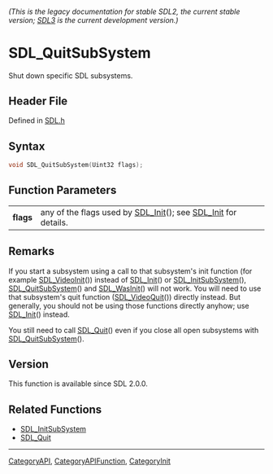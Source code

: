 ###### (This is the legacy documentation for stable SDL2, the current stable version; [SDL3](https://wiki.libsdl.org/SDL3/) is the current development version.)
# SDL_QuitSubSystem

Shut down specific SDL subsystems.

## Header File

Defined in [SDL.h](https://github.com/libsdl-org/SDL/blob/SDL2/include/SDL.h)

## Syntax

```c
void SDL_QuitSubSystem(Uint32 flags);

```

## Function Parameters

|               |                                                                                        |
| ------------- | -------------------------------------------------------------------------------------- |
| **flags**     | any of the flags used by [SDL_Init](SDL_Init)(); see [SDL_Init](SDL_Init) for details. |

## Remarks

If you start a subsystem using a call to that subsystem's init function
(for example [SDL_VideoInit](SDL_VideoInit)()) instead of
[SDL_Init](SDL_Init)() or [SDL_InitSubSystem](SDL_InitSubSystem)(),
[SDL_QuitSubSystem](SDL_QuitSubSystem)() and [SDL_WasInit](SDL_WasInit)()
will not work. You will need to use that subsystem's quit function
([SDL_VideoQuit](SDL_VideoQuit)()) directly instead. But generally, you
should not be using those functions directly anyhow; use
[SDL_Init](SDL_Init)() instead.

You still need to call [SDL_Quit](SDL_Quit)() even if you close all open
subsystems with [SDL_QuitSubSystem](SDL_QuitSubSystem)().

## Version

This function is available since SDL 2.0.0.

## Related Functions

* [SDL_InitSubSystem](SDL_InitSubSystem)
* [SDL_Quit](SDL_Quit)

----
[CategoryAPI](CategoryAPI), [CategoryAPIFunction](CategoryAPIFunction), [CategoryInit](CategoryInit)


